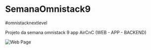 # SemanaOmnistack9
#omnistacknextlevel

Projeto da semana omnistack 9 app AirCnC (WEB - APP - BACKEND)

![Web Page](https://imgur.com/dUHJJcK)


